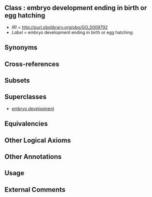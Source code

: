 
## Class : embryo development ending in birth or egg hatching

 * *IRI* = http://purl.obolibrary.org/obo/GO_0009792
 * *Label* = embryo development ending in birth or egg hatching

## Synonyms


## Cross-references


## Subsets


## Superclasses

 * [embryo development](../../GO/90/GO_0009790.md)

## Equivalencies


## Other Logical Axioms


## Other Annotations


## Usage


## External Comments

